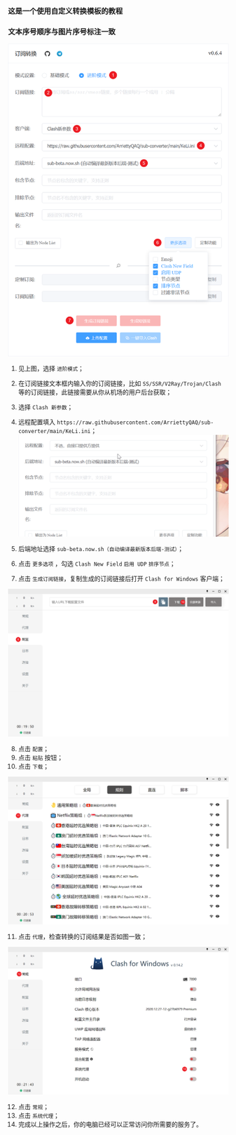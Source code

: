 ### 这是一个使用自定义转换模板的教程
### 文本序号顺序与图片序号标注一致

![](images/1.png)

1. 见上图，选择 `进阶模式`；
2. 在订阅链接文本框内输入你的订阅链接，比如 `SS/SSR/V2Ray/Trojan/Clash` 等的订阅链接，此链接需要从你从机场的用户后台获取；
3. 选择 `Clash 新参数`；
4. 远程配置填入 `https://raw.githubusercontent.com/ArriettyQAQ/sub-converter/main/KeLi.ini`；
![](images/5.gif)

5. 后端地址选择 `sub-beta.now.sh（自动编译最新版本后端-测试）`；
6. 点击 `更多选项` ，勾选 `Clash New Field` `启用 UDP` `排序节点`；
7. 点击 `生成订阅链接`，复制生成的订阅链接后打开 `Clash for Windows` 客户端；

![](images/2.png)

8. 点击 `配置`；
9. 点击 `粘贴` 按钮；
10. 点击 `下载`；

![](images/3.png)

11. 点击 `代理`，检查转换的订阅结果是否如图一致；

![](images/4.png)

12. 点击 `常规`；
13. 点击 `系统代理`；
14. 完成以上操作之后，你的电脑已经可以正常访问你所需要的服务了。
